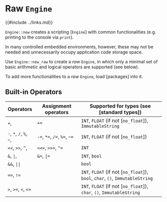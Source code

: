 
Raw `Engine`
===========

{{#include ../links.md}}

`Engine::new` creates a scripting [`Engine`] with common functionalities (e.g. printing to the console via `print`).

In many controlled embedded environments, however, these may not be needed and unnecessarily occupy
application code storage space.

Use `Engine::new_raw` to create a _raw_ `Engine`, in which only a minimal set of
basic arithmetic and logical operators are supported (see below).

To add more functionalities to a _raw_ `Engine`, load [packages] into it.


Built-in Operators
------------------

| Operators                | Assignment operators         | Supported for types (see [standard types])                                    |
| ------------------------ | ---------------------------- | ----------------------------------------------------------------------------- |
| `+`,                     | `+=`                         | `INT`, `FLOAT` (if not [`no_float`]), `ImmutableString`                       |
| `-`, `*`, `/`, `%`, `~`, | `-=`, `*=`, `/=`, `%=`, `~=` | `INT`, `FLOAT` (if not [`no_float`])                                          |
| `<<`, `>>`, `^`,         | `<<=`, `>>=`, `^=`           | `INT`                                                                         |
| `&`, <code>\|</code>,    | `&=`, <code>\|=</code>       | `INT`, `bool`                                                                 |
| `&&`, <code>\|\|</code>  |                              | `bool`                                                                        |
| `==`, `!=`               |                              | `INT`, `FLOAT` (if not [`no_float`]), `bool`, `char`, `()`, `ImmutableString` |
| `>`, `>=`, `<`, `<=`     |                              | `INT`, `FLOAT` (if not [`no_float`]), `char`, `()`, `ImmutableString`         |
